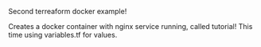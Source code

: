 Second terreaform docker example!

Creates a docker container with nginx service running, called tutorial! This time using variables.tf for values.